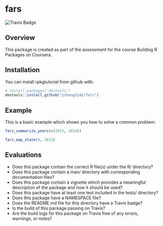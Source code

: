 
<!-- README.md is generated from README.Rmd. Please edit that file -->
fars
====

![Travis Badge](https://travis-ci.org/yzhang3142/fars.svg?branch=master)

Overview
--------

This package is created as part of the assessment for the course Building R Packages on Coursera.

Installation
------------

You can install rpkgtutorial from github with:

``` r
# install.packages("devtools")
devtools::install_github("yzhang3142/fars")
```

Example
-------

This is a basic example which shows you how to solve a common problem:

``` r
fars_summarize_years(c(2013, 2014))

fars_map_state(4, 2013)
```

Evaluations
-----------

-   Does this package contain the correct R file(s) under the R/ directory?
-   Does this package contain a man/ directory with corresponding documentation files?
-   Does this package contain a vignette which provides a meaningful description of the package and how it should be used?
-   Does this package have at least one test included in the tests/ directory?
-   Does this package have a NAMESPACE file?
-   Does the README.md file for this directory have a Travis badge?
-   Is the build of this package passing on Travis?
-   Are the build logs for this package on Travis free of any errors, warnings, or notes?
